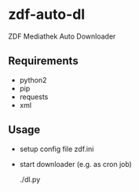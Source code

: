 zdf-auto-dl
===========

ZDF Mediathek Auto Downloader


## Requirements
* python2
* pip
* requests
* xml

## Usage
* setup config file zdf.ini
* start downloader (e.g. as cron job)

    ./dl.py
